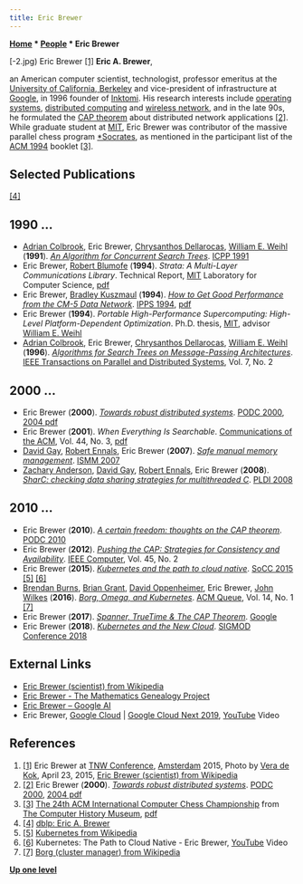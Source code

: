 ```yaml
---
title: Eric Brewer
---
```

**[Home](Home "Home") * [People](People "People") * Eric Brewer**

\[-2.jpg) Eric Brewer <a id="cite-note-1" href="#cite-ref-1">[1]</a>
**Eric A. Brewer**,

an American computer scientist, technologist, professor emeritus at the [University of California, Berkeley](University_of_California,_Berkeley "University of California, Berkeley") and vice-president of infrastructure at [Google](index.php?title=Google&action=edit&redlink=1 "Google (page does not exist)"), in 1996 founder of [Inktomi](https://en.wikipedia.org/wiki/Inktomi).
His research interests include [operating systems](https://en.wikipedia.org/wiki/Operating_system), [distributed computing](https://en.wikipedia.org/wiki/Distributed_computing) and [wireless network](https://en.wikipedia.org/wiki/Wireless_network), and in the late 90s, he formulated the [CAP theorem](https://en.wikipedia.org/wiki/CAP_theorem) about distributed network applications <a id="cite-note-2" href="#cite-ref-2">[2]</a>.
While graduate student at [MIT](Massachusetts_Institute_of_Technology "Massachusetts Institute of Technology"), Eric Brewer was contributor of the massive parallel chess program [\*Socrates](Star_Socrates "Star Socrates"), as mentioned in the participant list of the [ACM 1994](ACM_1994 "ACM 1994") booklet <a id="cite-note-3" href="#cite-ref-3">[3]</a>.

## Selected Publications

<a id="cite-note-4" href="#cite-ref-4">[4]</a>

## 1990 ...

- [Adrian Colbrook](https://dblp.uni-trier.de/pers/hd/c/Colbrook:Adrian), Eric Brewer, [Chrysanthos Dellarocas](https://scholar.google.com/citations?user=bqKW7NkAAAAJ&hl=en), [William E. Weihl](Mathematician#WEWeihl "Mathematician") (**1991**). *[An Algorithm for Concurrent Search Trees](https://www.semanticscholar.org/paper/An-Algorithm-for-Concurrent-Search-Trees-Colbrook-Brewer/e2b72ac07385bdd5497821d1e07b4ae4b2a4553c)*. [ICPP 1991](https://dblp.uni-trier.de/db/conf/icpp/icpp1991-3.html)
- Eric Brewer, [Robert Blumofe](Robert_Blumofe "Robert Blumofe") (**1994**). *Strata: A Multi-Layer Communications Library*. Technical Report, [MIT](Massachusetts_Institute_of_Technology "Massachusetts Institute of Technology") Laboratory for Computer Science, [pdf](http://supertech.csail.mit.edu/papers/strata.pdf)
- Eric Brewer, [Bradley Kuszmaul](Bradley_Kuszmaul "Bradley Kuszmaul") (**1994**). *[How to Get Good Performance from the CM-5 Data Network](https://ieeexplore.ieee.org/document/288205)*. [IPPS 1994](https://dblp.uni-trier.de/db/conf/ipps/ipps1994.html), [pdf](https://people.eecs.berkeley.edu/~prabal/resources/osprelim/BK94.pdf)
- Eric Brewer (**1994**).  *Portable High-Performance Supercomputing: High-Level Platform-Dependent Optimization*. Ph.D. thesis, [MIT](Massachusetts_Institute_of_Technology "Massachusetts Institute of Technology"), advisor [William E. Weihl](Mathematician#WEWeihl "Mathematician")
- [Adrian Colbrook](https://dblp.uni-trier.de/pers/hd/c/Colbrook:Adrian), Eric Brewer, [Chrysanthos Dellarocas](https://scholar.google.com/citations?user=bqKW7NkAAAAJ&hl=en), [William E. Weihl](Mathematician#WEWeihl "Mathematician") (**1996**). *[Algorithms for Search Trees on Message-Passing Architectures](https://ieeexplore.ieee.org/document/485500)*. [IEEE Transactions on Parallel and Distributed Systems](IEEE#TPDS "IEEE"), Vol. 7, No. 2

## 2000 ...

- Eric Brewer (**2000**). *[Towards robust distributed systems](https://dl.acm.org/citation.cfm?id=343502)*. [PODC 2000](https://dblp.uni-trier.de/db/conf/podc/podc2000.html), [2004 pdf](https://people.eecs.berkeley.edu/~brewer/cs262b-2004/PODC-keynote.pdf)
- Eric Brewer (**2001**). *When Everything Is Searchable*. [Communications of the ACM](ACM#Communications "ACM"), Vol. 44, No. 3, [pdf](https://people.eecs.berkeley.edu/~brewer/papers/searchable.pdf)
- [David Gay](https://genealogy.math.ndsu.nodak.edu/id.php?id=70113), [Robert Ennals](https://dblp.uni-trier.de/pers/hd/e/Ennals:Robert), Eric Brewer (**2007**). *[Safe manual memory management](https://dl.acm.org/citation.cfm?id=1296911)*. [ISMM 2007](https://dblp.uni-trier.de/db/conf/iwmm/ismm2007.html)
- [Zachary Anderson](https://scholar.google.com/citations?user=6GidxCoAAAAJ&hl=en), [David Gay](https://genealogy.math.ndsu.nodak.edu/id.php?id=70113), [Robert Ennals](https://dblp.uni-trier.de/pers/hd/e/Ennals:Robert), Eric Brewer (**2008**). *[SharC: checking data sharing strategies for multithreaded C](https://dl.acm.org/citation.cfm?id=1375600)*. [PLDI 2008](https://dblp.uni-trier.de/db/conf/pldi/pldi2008.html)

## 2010 ...

- Eric Brewer (**2010**). *[A certain freedom: thoughts on the CAP theorem](https://dl.acm.org/citation.cfm?id=1835701)*. [PODC 2010](https://dblp.uni-trier.de/db/conf/podc/podc2010.html)
- Eric Brewer (**2012**). *[Pushing the CAP: Strategies for Consistency and Availability](https://dl.acm.org/citation.cfm?id=2360957)*. [IEEE Computer](IEEE#Computer "IEEE"), Vol. 45, No. 2
- Eric Brewer (**2015**). *[Kubernetes and the path to cloud native](https://www.semanticscholar.org/paper/Kubernetes-and-the-path-to-cloud-native-Brewer/da743c6e2fd08e2a04377bf7979f370753f39abe)*. [SoCC 2015](https://dblp.uni-trier.de/db/conf/cloud/socc2015.html) <a id="cite-note-5" href="#cite-ref-5">[5]</a> <a id="cite-note-6" href="#cite-ref-6">[6]</a>
- [Brendan Burns](https://github.com/brendandburns), [Brian Grant](https://github.com/bgrant0607), [David Oppenheimer](https://ai.google/research/people/DavidOppenheimer/), Eric Brewer, [John Wilkes](https://ai.google/research/people/JohnWilkes/) (**2016**). *[Borg, Omega, and Kubernetes](https://ai.google/research/pubs/pub44843)*. [ACM Queue](ACM#Queue "ACM"), Vol. 14, No. 1 <a id="cite-note-7" href="#cite-ref-7">[7]</a>
- Eric Brewer (**2017**). *[Spanner, TrueTime & The CAP Theorem](https://ai.google/research/pubs/pub45855)*. [Google](index.php?title=Google&action=edit&redlink=1 "Google (page does not exist)")
- Eric Brewer (**2018**). *[Kubernetes and the New Cloud](https://dl.acm.org/citation.cfm?id=3183725)*. [SIGMOD Conference 2018](https://dblp.uni-trier.de/db/conf/sigmod/sigmod2018.html)

## External Links

- [Eric Brewer (scientist) from Wikipedia](<https://en.wikipedia.org/wiki/Eric_Brewer_(scientist)>)
- [Eric Brewer - The Mathematics Genealogy Project](https://genealogy.math.ndsu.nodak.edu/id.php?id=67451)
- [Eric Brewer – Google AI](https://ai.google/research/people/EricBrewer/)
- Eric Brewer, [Google Cloud](https://en.wikipedia.org/wiki/Google_Cloud_Platform) | [Google Cloud Next 2019](https://cloud.withgoogle.com/next/sf/), [YouTube](https://en.wikipedia.org/wiki/YouTube) Video

## References

1. <a id="cite-ref-1" href="#cite-note-1">[1]</a> Eric Brewer at [TNW Conference](https://en.wikipedia.org/wiki/The_Next_Web), [Amsterdam](https://en.wikipedia.org/wiki/Amsterdam) 2015, Photo by [Vera de Kok](https://commons.wikimedia.org/wiki/User:1Veertje), April 23, 2015, [Eric Brewer (scientist) from Wikipedia](<https://en.wikipedia.org/wiki/Eric_Brewer_(scientist)>)
1. <a id="cite-ref-2" href="#cite-note-2">[2]</a> Eric Brewer (**2000**). *[Towards robust distributed systems](https://dl.acm.org/citation.cfm?id=343502)*. [PODC 2000](https://dblp.uni-trier.de/db/conf/podc/podc2000.html), [2004 pdf](https://people.eecs.berkeley.edu/~brewer/cs262b-2004/PODC-keynote.pdf)
1. <a id="cite-ref-3" href="#cite-note-3">[3]</a> [The 24th ACM International Computer Chess Championship](http://www.computerhistory.org/chess/full_record.php?iid=doc-431614f6cceea) from [The Computer History Museum](The_Computer_History_Museum "The Computer History Museum"), [pdf](http://archive.computerhistory.org/projects/chess/related_materials/text/3-1%20and%203-2%20and%203-3%20and%204-3.1994_24th_ICCC/1994%20ICCC.062303013.sm.pdf)
1. <a id="cite-ref-4" href="#cite-note-4">[4]</a> [dblp: Eric A. Brewer](https://dblp.uni-trier.de/pers/hd/b/Brewer:Eric_A=)
1. <a id="cite-ref-5" href="#cite-note-5">[5]</a> [Kubernetes from Wikipedia](https://en.wikipedia.org/wiki/Kubernetes)
1. <a id="cite-ref-6" href="#cite-note-6">[6]</a> Kubernetes: The Path to Cloud Native - Eric Brewer, [YouTube](https://en.wikipedia.org/wiki/YouTube) Video
1. <a id="cite-ref-7" href="#cite-note-7">[7]</a> [Borg (cluster manager) from Wikipedia](<https://en.wikipedia.org/wiki/Borg_(cluster_manager)>)

**[Up one level](People "People")**

